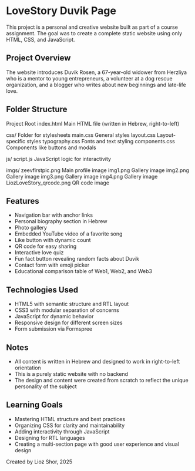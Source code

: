 # LoveStory Duvik Page

This project is a personal and creative website built as part of a course assignment. The goal was to create a complete static website using only HTML, CSS, and JavaScript.

## Project Overview

The website introduces Duvik Rosen, a 67-year-old widower from Herzliya who is a mentor to young entrepreneurs, a volunteer at a dog rescue organization, and a blogger who writes about new beginnings and late-life love.

## Folder Structure

Project Root
  index.html                Main HTML file (written in Hebrew, right-to-left)

  css/                      Folder for stylesheets
    main.css                General styles
    layout.css              Layout-specific styles
    typography.css          Fonts and text styling
    components.css          Components like buttons and modals

  js/
    script.js               JavaScript logic for interactivity

  imgs/
    zeevfirstpic.png        Main profile image
    img1.png                Gallery image
    img2.png                Gallery image
    img3.png                Gallery image
    img4.png                Gallery image
    LiozLoveStory_qrcode.png   QR code image



## Features

- Navigation bar with anchor links
- Personal biography section in Hebrew
- Photo gallery
- Embedded YouTube video of a favorite song
- Like button with dynamic count
- QR code for easy sharing
- Interactive love quiz
- Fun fact button revealing random facts about Duvik
- Contact form with emoji picker
- Educational comparison table of Web1, Web2, and Web3

## Technologies Used

- HTML5 with semantic structure and RTL layout
- CSS3 with modular separation of concerns
- JavaScript for dynamic behavior
- Responsive design for different screen sizes
- Form submission via Formspree

## Notes

- All content is written in Hebrew and designed to work in right-to-left orientation
- This is a purely static website with no backend
- The design and content were created from scratch to reflect the unique personality of the subject

## Learning Goals

- Mastering HTML structure and best practices
- Organizing CSS for clarity and maintainability
- Adding interactivity through JavaScript
- Designing for RTL languages
- Creating a multi-section page with good user experience and visual design

Created by Lioz Shor, 2025
